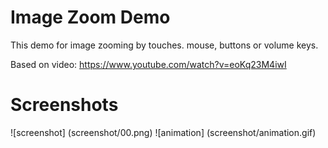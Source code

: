 # Image Zoom Demo

This demo for image zooming by touches. mouse, buttons or volume keys. 

Based on video: https://www.youtube.com/watch?v=eoKq23M4iwI

# Screenshots
![screenshot] (screenshot/00.png)
![animation] (screenshot/animation.gif)
